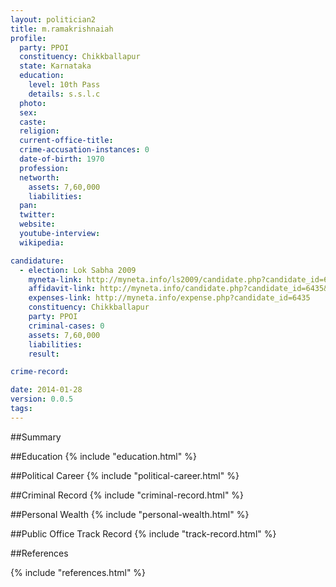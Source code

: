 ```yaml
---
layout: politician2
title: m.ramakrishnaiah
profile: 
  party: PPOI
  constituency: Chikkballapur
  state: Karnataka
  education: 
    level: 10th Pass
    details: s.s.l.c
  photo: 
  sex: 
  caste: 
  religion: 
  current-office-title: 
  crime-accusation-instances: 0
  date-of-birth: 1970
  profession: 
  networth: 
    assets: 7,60,000
    liabilities: 
  pan: 
  twitter: 
  website: 
  youtube-interview: 
  wikipedia: 

candidature: 
  - election: Lok Sabha 2009
    myneta-link: http://myneta.info/ls2009/candidate.php?candidate_id=6435
    affidavit-link: http://myneta.info/candidate.php?candidate_id=6435&scan=original
    expenses-link: http://myneta.info/expense.php?candidate_id=6435
    constituency: Chikkballapur 
    party: PPOI
    criminal-cases: 0
    assets: 7,60,000
    liabilities: 
    result:  

crime-record: 

date: 2014-01-28
version: 0.0.5
tags: 
---
```

##Summary


##Education
{% include "education.html" %}


##Political Career
{% include "political-career.html" %}


##Criminal Record
{% include "criminal-record.html" %}


##Personal Wealth
{% include "personal-wealth.html" %}


##Public Office Track Record
{% include "track-record.html" %}


##References


{% include "references.html" %}